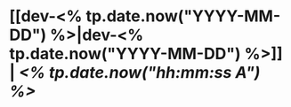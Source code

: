 # **[[dev-<% tp.date.now("YYYY-MM-DD") %>|dev-<% tp.date.now("YYYY-MM-DD") %>]]** | *<% tp.date.now("hh:mm:ss A") %>*